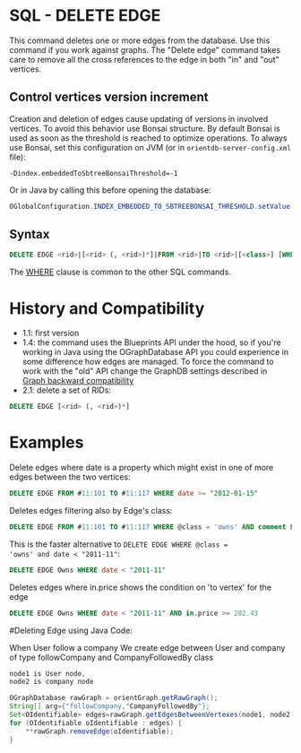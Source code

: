 # SQL - DELETE EDGE

This command deletes one or more edges from the database. Use this command if you work against graphs. The "Delete edge" command takes care to remove all the cross references to the edge in both "in" and "out" vertices.

## Control vertices version increment
Creation and deletion of edges cause updating of versions in involved vertices. To avoid this behavior use Bonsai structure. By default Bonsai is used as soon as the threshold is reached to optimize operations. To always use Bonsai, set this configuration on JVM (or in `orientdb-server-config.xml` file): 

```
-Dindex.embeddedToSbtreeBonsaiThreshold=-1
``` 
Or in Java by calling this before opening the database:

```java
OGlobalConfiguration.INDEX_EMBEDDED_TO_SBTREEBONSAI_THRESHOLD.setValue(-1);
```


## Syntax

```sql
DELETE EDGE <rid>|[<rid> (, <rid>)*]|FROM <rid>|TO <rid>|[<class>] [WHERE <conditions>]> [LIMIT <MaxRecords>]
```

The [WHERE](SQL-Where.md) clause is common to the other SQL commands.

# History and Compatibility
- 1.1: first version
- 1.4: the command uses the Blueprints API under the hood, so if you're working in Java using the OGraphDatabase API you could experience in some difference how edges are managed. To force the command to work with the "old" API change the GraphDB settings described in [Graph backward compatibility](SQL-Alter-Database.md#use-graphdb-created-with-releases-before-14)
- 2.1: delete a set of RIDs:
```sql
DELETE EDGE [<rid> (, <rid>)*]
```
# Examples

Delete edges where date is a property which might exist in one of more edges between the two vertices:
```sql
DELETE EDGE FROM #11:101 TO #11:117 WHERE date >= "2012-01-15"
```

Deletes edges filtering also by Edge's class:
```sql
DELETE EDGE FROM #11:101 TO #11:117 WHERE @class = 'owns' AND comment LIKE "regex of forbidden words"
```

This is the faster alternative to <code>DELETE EDGE WHERE @class = 'owns' and date < "2011-11"</code>:
```sql
DELETE EDGE Owns WHERE date < "2011-11"
```

Deletes edges where in.price shows the condition on 'to vertex' for the edge
```sql
DELETE EDGE Owns WHERE date < "2011-11" AND in.price >= 202.43
```

#Deleting Edge using Java Code:

When User follow a company We create edge between User and company of type followCompany and CompanyFollowedBy class

```java
node1 is User node,
node2 is company node

OGraphDatabase rawGraph = orientGraph.getRawGraph();
String[] arg={"followCompany,"CompanyFollowedBy"};
Set<OIdentifiable> edges=rawGraph.getEdgesBetweenVertexes(node1, node2,null,arg);
for (OIdentifiable oIdentifiable : edges) {
	**rawGraph.removeEdge(oIdentifiable);
}
```
